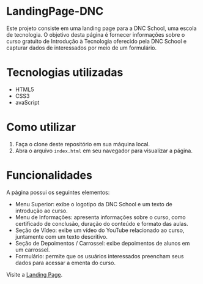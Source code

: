 # LandingPage-DNC

Este projeto consiste em uma landing page para a DNC School, uma escola de tecnologia. O objetivo desta página é fornecer informações sobre o curso gratuito de Introdução à Tecnologia oferecido pela DNC School e capturar dados de interessados por meio de um formulário.

# Tecnologias utilizadas

* HTML5
* CSS3
* avaScript

# Como utilizar
1. Faça o clone deste repositório em sua máquina local.
2. Abra o arquivo `index.html` em seu navegador para visualizar a página.

# Funcionalidades
A página possui os seguintes elementos:

* Menu Superior: exibe o logotipo da DNC School e um texto de introdução ao curso.
* Menu de Informações: apresenta informações sobre o curso, como certificado de conclusão, duração do conteúdo e formato das aulas.
* Seção de Vídeo: exibe um vídeo do YouTube relacionado ao curso, juntamente com um texto descritivo.
* Seção de Depoimentos / Carrossel: exibe depoimentos de alunos em um carrossel.
* Formulário: permite que os usuários interessados preencham seus dados para acessar a ementa do curso.

  
Visite a [Landing Page](https://l-pagednc.netlify.app/).


